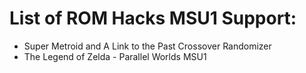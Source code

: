 # List of ROM Hacks MSU1 Support:
- Super Metroid and A Link to the Past Crossover Randomizer
- The Legend of Zelda - Parallel Worlds MSU1
